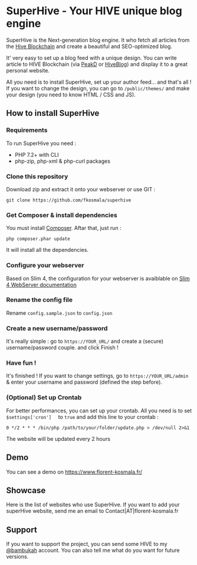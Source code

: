 # SuperHive - Your HIVE unique blog engine

SuperHive is the Next-generation blog engine. It who fetch all articles from the [Hive Blockchain](https://hive.io) and create a beautiful and SEO-optimized blog. 

It' very easy to set up a blog feed with a unique design. You can write article to HIVE Blockchain (via [PeakD](https://peakd.com) or [HiveBlog](https://hive.blog)) and display it to a great personal website.

All you need is to install SuperHive, set up your author feed... and that's all ! If you want to change the design, you can go to ```/public/themes/``` and make your design (you need to know HTML / CSS and JS).

## How to install SuperHive

### Requirements

To run SuperHive you need :

- PHP 7.2+ with CLI
- php-zip, php-xml & php-curl packages

### Clone this repository

Download zip and extract it onto your webserver or use GIT :
```
git clone https://github.com/fkosmala/superhive
```

### Get Composer & install dependencies

You must install [Composer](https://getcomposer.org/). Aftar that, just run :
```
php composer.phar update
```

It will install all the dependencies.

### Configure your webserver

Based on Slim 4, the configuration for your webserver is avaiblable on [Slim 4 WebServer documentation](http://www.slimframework.com/docs/v4/start/web-servers.html)

### Rename the config file

Rename ```config.sample.json``` to ```config.json``` 

### Create a new username/password

It's really simple : go to ```https://YOUR_URL/``` and create a (secure) username/password couple. and click Finish !

### Have fun !
It's finished ! If you want to change settings, go to ```https://YOUR_URL/admin``` & enter your username and password (defined the step before).

### (Optional) Set up Crontab

For better performances, you can set up your crontab. All you need is to set ```$settings['cron']  ``` to ```true``` and add this line to your crontab :

```
0 */2 * * * /bin/php /path/to/your/folder/update.php > /dev/null 2>&1
```

The website will be updated every 2 hours

## Demo

You can see a demo on https://www.florent-kosmala.fr/

## Showcase

Here is the list of websites who use SuperHive. If you want to add your superHive website, send me an email to Contact|AT|florent-kosmala.fr

## Support

If you want to support the project, you can send some HIVE to my [@bambukah](https://peakd.com/@bambukah/) account. You can also tell me what do you want for future versions. 